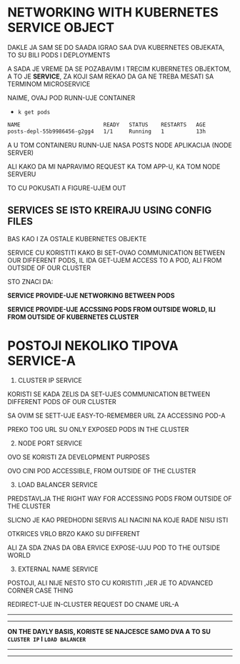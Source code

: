 # NETWORKING WITH KUBERNETES SERVICE OBJECT

DAKLE JA SAM SE DO SAADA IGRAO SAA DVA KUBERNETES OBJEKATA, TO SU BILI PODS I DEPLOYMENTS

A SADA JE VREME DA SE POZABAVIM I TRECIM KUBERNETES OBJEKTOM, A TO JE **SERVICE**, ZA KOJI SAM REKAO DA GA NE TREBA MESATI SA TERMINOM MICROSERVICE

NAIME, OVAJ POD RUNN-UJE CONTAINER

- `k get pods`

```zsh
NAME                          READY   STATUS    RESTARTS   AGE
posts-depl-55b9986456-g2gg4   1/1     Running   1          13h
```

A U TOM CONTAINERU RUNN-UJE NASA POSTS NODE APLIKACIJA (NODE SERVER)

ALI KAKO DA MI NAPRAVIMO REQUEST KA TOM APP-U, KA TOM NODE SERVERU

TO CU POKUSATI A FIGURE-UJEM OUT

## SERVICES SE ISTO KREIRAJU USING CONFIG FILES

BAS KAO I ZA OSTALE KUBERNETES OBJEKTE

SERVICE CU KORISTITI KAKO BI SET-OVAO COMMUNICATION BETWEEN OUR DIFFERENT PODS, IL IDA GET-UJEM ACCESS TO A POD, ALI FROM OUTSIDE OF OUR CLUSTER

STO ZNACI DA:

**SERVICE PROVIDE-UJE NETWORKING BETWEEN PODS**

**SERVICE PROVIDE-UJE ACCSSING PODS FROM OUTSIDE WORLD, ILI FROM OUTSIDE OF KUBERNETES CLUSTER**

# POSTOJI NEKOLIKO TIPOVA SERVICE-A

1. CLUSTER IP SERVICE

KORISTI SE KADA ZELIS DA SET-UJES COMMUNICATION BETWEEN DIFFERENT PODS OF OUR CLUSTER

SA OVIM SE SETT-UJE EASY-TO-REMEMBER URL ZA ACCESSING POD-A

PREKO TOG URL SU ONLY EXPOSED PODS IN THE CLUSTER

2. NODE PORT SERVICE

OVO SE KORISTI ZA DEVELOPMENT PURPOSES

OVO CINI POD ACCESSIBLE, FROM OUTSIDE OF THE CLUSTER

3. LOAD BALANCER SERVICE

PREDSTAVLJA THE RIGHT WAY FOR ACCESSING PODS FROM OUTSIDE OF THE CLUSTER

SLICNO JE KAO PREDHODNI SERVIS ALI NACINI NA KOJE RADE NISU ISTI

OTKRICES VRLO BRZO KAKO SU DIFFERENT

ALI ZA SDA ZNAS DA OBA ERVICE EXPOSE-UJU POD TO THE OUTSIDE WORLD

3. EXTERNAL NAME SERVICE

POSTOJI, ALI NIJE NESTO STO CU KORISTITI ,JER JE TO ADVANCED CORNER CASE THING

REDIRECT-UJE IN-CLUSTER REQUEST DO CNAME URL-A

***
***

**ON THE DAYLY BASIS, KORISTE SE NAJCESCE SAMO DVA A TO SU `CLUSTER IP` I `LOAD BALANCER`**

***
***
